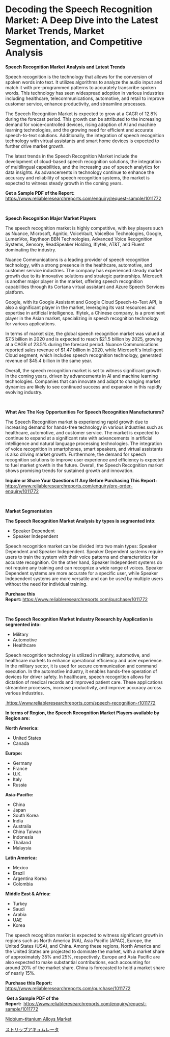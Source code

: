 <p><h1>Decoding the Speech Recognition Market: A Deep Dive into the Latest Market Trends, Market Segmentation, and Competitive Analysis</h1></p><p><strong>Speech Recognition Market Analysis and Latest Trends</strong></p>
<p><p>Speech recognition is the technology that allows for the conversion of spoken words into text. It utilizes algorithms to analyze the audio input and match it with pre-programmed patterns to accurately transcribe spoken words. This technology has seen widespread adoption in various industries including healthcare, telecommunications, automotive, and retail to improve customer service, enhance productivity, and streamline processes.</p><p>The Speech Recognition Market is expected to grow at a CAGR of 12.8% during the forecast period. This growth can be attributed to the increasing demand for voice-controlled devices, rising adoption of AI and machine learning technologies, and the growing need for efficient and accurate speech-to-text solutions. Additionally, the integration of speech recognition technology with virtual assistants and smart home devices is expected to further drive market growth.</p><p>The latest trends in the Speech Recognition Market include the development of cloud-based speech recognition solutions, the integration of multilingual capabilities, and the increasing use of speech analytics for data insights. As advancements in technology continue to enhance the accuracy and reliability of speech recognition systems, the market is expected to witness steady growth in the coming years.</p></p>
<p><strong>Get a Sample PDF of the Report:&nbsp;</strong> <a href="https://www.reliableresearchreports.com/enquiry/request-sample/1011772">https://www.reliableresearchreports.com/enquiry/request-sample/1011772</a></p>
<p>&nbsp;</p>
<p><strong>Speech Recognition Major Market Players</strong></p>
<p><p>The speech recognition market is highly competitive, with key players such as Nuance, Microsoft, Agnitio, VoiceVault, VoiceBox Technologies, Google, LumenVox, Raytheon BBN Technologies, Advanced Voice Recognition Systems, Sensory, ReadSpeaker Holding, Iflytek, AT&T, and Fluent dominating the industry.</p><p>Nuance Communications is a leading provider of speech recognition technology, with a strong presence in the healthcare, automotive, and customer service industries. The company has experienced steady market growth due to its innovative solutions and strategic partnerships. Microsoft is another major player in the market, offering speech recognition capabilities through its Cortana virtual assistant and Azure Speech Services platform.</p><p>Google, with its Google Assistant and Google Cloud Speech-to-Text API, is also a significant player in the market, leveraging its vast resources and expertise in artificial intelligence. Iflytek, a Chinese company, is a prominent player in the Asian market, specializing in speech recognition technology for various applications.</p><p>In terms of market size, the global speech recognition market was valued at $7.5 billion in 2020 and is expected to reach $21.5 billion by 2025, growing at a CAGR of 23.5% during the forecast period. Nuance Communications reported sales revenue of $1.47 billion in 2020, while Microsoft's Intelligent Cloud segment, which includes speech recognition technology, generated revenue of $45.4 billion in the same year.</p><p>Overall, the speech recognition market is set to witness significant growth in the coming years, driven by advancements in AI and machine learning technologies. Companies that can innovate and adapt to changing market dynamics are likely to see continued success and expansion in this rapidly evolving industry.</p></p>
<p>&nbsp;</p>
<p><strong>What Are The Key Opportunities For Speech Recognition Manufacturers?</strong></p>
<p><p>The Speech Recognition market is experiencing rapid growth due to increasing demand for hands-free technology in various industries such as healthcare, automotive, and customer service. The market is expected to continue to expand at a significant rate with advancements in artificial intelligence and natural language processing technologies. The integration of voice recognition in smartphones, smart speakers, and virtual assistants is also driving market growth. Furthermore, the demand for speech recognition solutions to improve user experience and efficiency is expected to fuel market growth in the future. Overall, the Speech Recognition market shows promising trends for sustained growth and innovation.</p></p>
<p><strong>Inquire or Share Your Questions If Any Before Purchasing This Report:</strong> <a href="https://www.reliableresearchreports.com/enquiry/pre-order-enquiry/1011772">https://www.reliableresearchreports.com/enquiry/pre-order-enquiry/1011772</a></p>
<p>&nbsp;</p>
<p><strong>Market Segmentation</strong></p>
<p><strong>The Speech Recognition Market Analysis by types is segmented into:</strong></p>
<p><ul><li>Speaker Dependent</li><li>Speaker Independent</li></ul></p>
<p><p>Speech recognition market can be divided into two main types: Speaker Dependent and Speaker Independent. Speaker Dependent systems require users to train the system with their voice patterns and characteristics for accurate recognition. On the other hand, Speaker Independent systems do not require any training and can recognize a wide range of voices. Speaker Dependent systems are more accurate for a specific user, while Speaker Independent systems are more versatile and can be used by multiple users without the need for individual training.</p></p>
<p><strong>Purchase this Report:&nbsp;</strong><a href="https://www.reliableresearchreports.com/purchase/1011772">https://www.reliableresearchreports.com/purchase/1011772</a></p>
<p>&nbsp;</p>
<p><strong>The Speech Recognition Market Industry Research by Application is segmented into:</strong></p>
<p><ul><li>Military</li><li>Automotive</li><li>Healthcare</li></ul></p>
<p><p>Speech recognition technology is utilized in military, automotive, and healthcare markets to enhance operational efficiency and user experience. In the military sector, it is used for secure communication and command execution. In the automotive industry, it enables hands-free operation of devices for driver safety. In healthcare, speech recognition allows for dictation of medical records and improved patient care. These applications streamline processes, increase productivity, and improve accuracy across various industries.</p></p>
<p><a href="https://www.reliableresearchreports.com/speech-recognition-r1011772">&nbsp;https://www.reliableresearchreports.com/speech-recognition-r1011772</a></p>
<p><strong>In terms of Region, the Speech Recognition Market Players available by Region are:</strong></p>
<p>
    <p> <strong> North America: </strong>
        <ul>
            <li>United States</li>
            <li>Canada</li>
        </ul>
        </p> 
    <p> <strong> Europe: </strong>
        <ul>
            <li>Germany</li>
            <li>France</li>
            <li>U.K.</li>
            <li>Italy</li>
            <li>Russia</li>
        </ul>
        </p> 
    <p> <strong> Asia-Pacific: </strong>
        <ul>
            <li>China</li>
            <li>Japan</li>
            <li>South Korea</li>
            <li>India</li>
            <li>Australia</li>
            <li>China Taiwan</li>
            <li>Indonesia</li>
            <li>Thailand</li>
            <li>Malaysia</li>
        </ul>
        </p> 
    <p> <strong> Latin America: </strong>
        <ul>
            <li>Mexico</li>
            <li>Brazil</li>
            <li>Argentina Korea</li>
            <li>Colombia</li>
        </ul>
        </p> 
    <p> <strong> Middle East & Africa: </strong>
        <ul>
            <li>Turkey</li>
            <li>Saudi</li>
            <li>Arabia</li>
            <li>UAE</li>
            <li>Korea</li>
        </ul>
    </p>
    </p>
<p><p>The speech recognition market is expected to witness significant growth in regions such as North America (NA), Asia Pacific (APAC), Europe, the United States (USA), and China. Among these regions, North America and the United States are projected to dominate the market, with a market share of approximately 35% and 25%, respectively. Europe and Asia Pacific are also expected to make substantial contributions, each accounting for around 20% of the market share. China is forecasted to hold a market share of nearly 15%.</p></p>
<p><strong>Purchase this Report: </strong><a href="https://www.reliableresearchreports.com/purchase/1011772">https://www.reliableresearchreports.com/purchase/1011772</a></p>
<p>&nbsp;<strong>Get a Sample PDF of the Report:&nbsp;&nbsp;</strong><a href="https://www.reliableresearchreports.com/enquiry/request-sample/1011772">https://www.reliableresearchreports.com/enquiry/request-sample/1011772</a></p>
<p><strong></strong></p>
<p><p><a href="https://issuu.com/reportprime-2/docs/niobium-titanium-alloys-market-size-2030.pptx">Niobium-titanium Alloys Market</a></p><p><a href="https://github.com/DemarcusKuhlman/Market-Research-Report-List-1/blob/main/231247352704.md">ストリップアキュムレータ</a></p></p>
